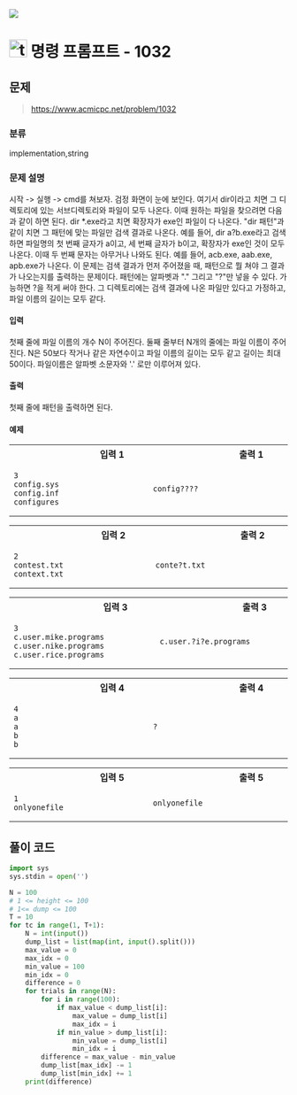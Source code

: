 <img src="https://j7b205.p.ssafy.io/assets/header/markdown_header.png" />

# <img src="https://static.solved.ac/tier_small/5.svg" alt="tier" height="32px" /> 명령 프롬프트 - 1032 

## 문제

> https://www.acmicpc.net/problem/1032

### 분류

implementation,string

### 문제 설명

시작 -> 실행 -> cmd를 쳐보자. 검정 화면이 눈에 보인다. 여기서 dir이라고 치면 그 디렉토리에 있는 서브디렉토리와 파일이 모두 나온다. 이때 원하는 파일을 찾으려면 다음과 같이 하면 된다.
dir *.exe라고 치면 확장자가 exe인 파일이 다 나온다. "dir 패턴"과 같이 치면 그 패턴에 맞는 파일만 검색 결과로 나온다. 예를 들어, dir a?b.exe라고 검색하면 파일명의 첫 번째 글자가 a이고, 세 번째 글자가 b이고, 확장자가 exe인 것이 모두 나온다. 이때 두 번째 문자는 아무거나 나와도 된다. 예를 들어, acb.exe, aab.exe, apb.exe가 나온다.
이 문제는 검색 결과가 먼저 주어졌을 때, 패턴으로 뭘 쳐야 그 결과가 나오는지를 출력하는 문제이다. 패턴에는 알파벳과 "." 그리고 "?"만 넣을 수 있다. 가능하면 ?을 적게 써야 한다. 그 디렉토리에는 검색 결과에 나온 파일만 있다고 가정하고, 파일 이름의 길이는 모두 같다.



#### 입력

첫째 줄에 파일 이름의 개수 N이 주어진다. 둘째 줄부터 N개의 줄에는 파일 이름이 주어진다. N은 50보다 작거나 같은 자연수이고 파일 이름의 길이는 모두 같고 길이는 최대 50이다. 파일이름은 알파벳 소문자와 '.' 로만 이루어져 있다.



#### 출력

첫째 줄에 패턴을 출력하면 된다.



#### 예제

<table><tr><th><img width=120/>입력 1<img width=120/></th><th><img width=120/>출력 1<img width=120/></th></tr><tr><td>

```
3
config.sys
config.inf
configures
```
</td><td>

```
config????
```
</td></tr></table>
<table><tr><th><img width=120/>입력 2<img width=120/></th><th><img width=120/>출력 2<img width=120/></th></tr><tr><td>

```
2
contest.txt
context.txt
```
</td><td>

```
conte?t.txt
```
</td></tr></table>
<table><tr><th><img width=120/>입력 3<img width=120/></th><th><img width=120/>출력 3<img width=120/></th></tr><tr><td>

```
3
c.user.mike.programs
c.user.nike.programs
c.user.rice.programs
```
</td><td>

```
c.user.?i?e.programs
```
</td></tr></table>
<table><tr><th><img width=120/>입력 4<img width=120/></th><th><img width=120/>출력 4<img width=120/></th></tr><tr><td>

```
4
a
a
b
b
```
</td><td>

```
?
```
</td></tr></table>
<table><tr><th><img width=120/>입력 5<img width=120/></th><th><img width=120/>출력 5<img width=120/></th></tr><tr><td>

```
1
onlyonefile
```
</td><td>

```
onlyonefile
```
</td></tr></table>


####

## 풀이 코드

```python
import sys
sys.stdin = open('')

N = 100
# 1 <= height <= 100
# 1<= dump <= 100
T = 10
for tc in range(1, T+1):
    N = int(input())
    dump_list = list(map(int, input().split()))
    max_value = 0
    max_idx = 0
    min_value = 100
    min_idx = 0
    difference = 0
    for trials in range(N):
        for i in range(100):
            if max_value < dump_list[i]:
                max_value = dump_list[i]
                max_idx = i
            if min_value > dump_list[i]:
                min_value = dump_list[i]
                min_idx = i
        difference = max_value - min_value
        dump_list[max_idx] -= 1
        dump_list[min_idx] += 1
    print(difference)

```
